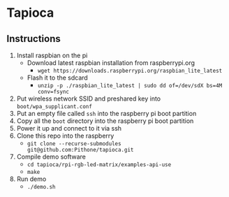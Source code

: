 # Tapioca

## Instructions

1. Install raspbian on the pi
    - Download latest raspbian installation from raspberrypi.org
        - `wget https://downloads.raspberrypi.org/raspbian_lite_latest`
    - Flash it to the sdcard
        - `unzip -p ./raspbian_lite_latest | sudo dd of=/dev/sdX bs=4M conv=fsync`
2. Put wireless network SSID and preshared key into `boot/wpa_supplicant.conf`
3. Put an empty file called `ssh` into the raspberry pi boot partition
4. Copy all the `boot` directory into the raspberry pi boot partition
5. Power it up and connect to it via ssh
6. Clone this repo into the raspberry
    - `git clone --recurse-submodules git@github.com:Pithone/tapioca.git`
7. Compile demo software
    - `cd tapioca/rpi-rgb-led-matrix/examples-api-use`
    - `make`
8. Run demo
    - `./demo.sh`

